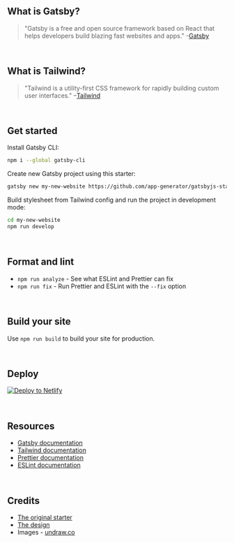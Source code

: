
## What is Gatsby?
>"Gatsby is a free and open source framework based on React that helps developers build blazing fast websites and apps." -[Gatsby](https://www.gatsbyjs.org/)

<br />

## What is Tailwind?
>"Tailwind is a utility-first CSS framework for rapidly building custom user interfaces."
–[Tailwind](https://tailwindcss.com)

<br />

## Get started

Install Gatsby CLI:
```sh
npm i --global gatsby-cli
```

Create new Gatsby project using this starter:
```sh
gatsby new my-new-website https://github.com/app-generator/gatsbyjs-starter-tailwindplay
```

Build stylesheet from Tailwind config and run the project in development mode:
```sh
cd my-new-website
npm run develop
```

<br />

## Format and lint
* `npm run analyze` - See what ESLint and Prettier can fix
* `npm run fix` - Run Prettier and ESLint with the `--fix` option

<br />

## Build your site
Use `npm run build` to build your site for production.

<br />

## Deploy

[![Deploy to Netlify](https://www.netlify.com/img/deploy/button.svg)](https://app.netlify.com/start/deploy?repository=https://github.com/app-generator/gatsbyjs-starter-tailwindplay)

<br />

## Resources
* [Gatsby documentation](https://www.gatsbyjs.org/docs/)
* [Tailwind documentation](https://tailwindcss.com/docs/what-is-tailwind/)
* [Prettier documentation](https://prettier.io/docs/en/index.html)
* [ESLint documentation](https://eslint.org/docs/user-guide/configuring)

<br />

## Credits
* [The original starter](https://github.com/VirtuosArs/ARSPepper.git)
* [The design](https://www.tailwindtoolbox.com/templates/landing-page)
* Images - [undraw.co](https://undraw.co/)

